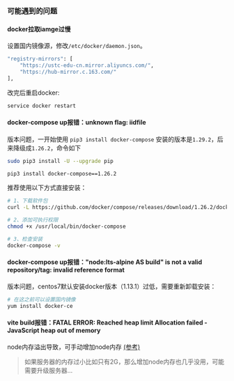 ### 可能遇到的问题

#### docker拉取iamge过慢
设置国内镜像源，修改`/etc/docker/daemon.json`。
```sh
"registry-mirrors": [
    "https://ustc-edu-cn.mirror.aliyuncs.com/",
    "https://hub-mirror.c.163.com/"
],
```
改完后重启docker:
```sh
service docker restart
```

#### docker-compose up报错：unknown flag: iidfile

版本问题，一开始使用 `pip3 install docker-compose` 安装的版本是`1.29.2`，后来降级成`1.26.2`，命令如下
```sh
sudo pip3 install -U --upgrade pip

pip3 install docker-compose==1.26.2
```

推荐使用以下方式直接安装：
```sh
# 1、下载软件包
curl -L https://github.com/docker/compose/releases/download/1.26.2/docker-compose-`uname -s `-`uname -m` > /usr/local/bin/docker-compose

# 2、添加可执行权限
chmod +x /usr/local/bin/docker-compose

# 3、检查安装
docker-compose -v
```


#### docker-compose up报错："node:lts-alpine AS build" is not a valid repository/tag: invalid reference format
版本问题，centos7默认安装docker版本（1.13.1）过低，需要重新卸载安装：
```sh
# 在这之前可以设置国内镜像
yum install docker-ce
```

#### vite build报错：FATAL ERROR: Reached heap limit Allocation failed - JavaScript heap out of memory

node内存溢出导致，可手动增加node内存 [(参考)](https://rollupjs.org/guide/en/#error-javascript-heap-out-of-memory)

> 如果服务器的内存过小比如只有2G，那么增加node内存也几乎没用，可能需要升级服务器...